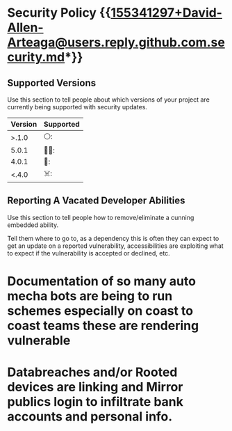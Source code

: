 # Security Policy {{155341297+David-Allen-Arteaga@users.reply.github.com.security.md*}}

## Supported Versions

Use this section to tell people about which versions of your project are
currently being supported with security updates.

| Version | Supported          |
| ------- | ------------------ |
| >.1.0   | ⚪:                |
| 5.0.1   | 🙇‍♂️:                |
| 4.0.1   | 🤍:                |
| <.4.0   | ☠️:                |

## Reporting A Vacated Developer Abilities

Use this section to tell people how to remove/eliminate a cunning embedded ability.

Tell them where to go to, as a dependency this is often they can expect to get an update on a
reported vulnerability, accessibilities are exploiting what to expect if the vulnerability is accepted or
declined, etc.

# Documentation of so many auto mecha bots are being to run schemes especially on coast to coast teams these are rendering vulnerable
# Databreaches and/or Rooted devices are linking and Mirror publics login to infiltrate bank accounts and personal info.
